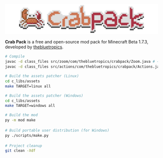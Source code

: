![hello world](./crabpack.png)

**Crab Pack** is a free and open-source mod pack for Minecraft Beta 1.7.3,
developed by [thebluetropics](https://github.com/thebluetropics).

```sh
# Compile
javac -d class_files src/zoom/com/thebluetropics/crabpack/Zoom.java # → jdk8
javac -d class_files src/actions/com/thebluetropics/crabpack/Actions.java # → jdk8
```

```sh
# Build the assets patcher (Linux)
cd c_libs/assets
make TARGET=linux all
```

```sh
# Build the assets patcher (Windows)
cd c_libs/assets
make TARGET=windows all
```

```sh
# Build the mod
py -m mod make

# Build portable user distribution (for Windows)
py ./scripts/make.py

# Project cleanup
git clean -Xdf
```
